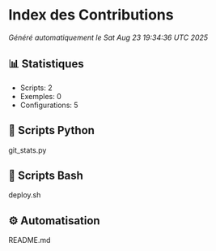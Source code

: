 # Index des Contributions

*Généré automatiquement le Sat Aug 23 19:34:36 UTC 2025*

## 📊 Statistiques
- Scripts: 2
- Exemples: 0
- Configurations: 5

## 🐍 Scripts Python
git_stats.py

## 🔧 Scripts Bash
deploy.sh

## ⚙️ Automatisation
README.md
